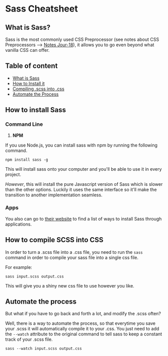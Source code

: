 # Sass Cheatsheet

## What is Sass?

Sass is the most commonly used CSS Preprocessor (see notes about CSS Preprocessors --> [Notes Jour-18](../../../../simplon/notes/notes-semaine-4/Jour-18/notes-jour-18.md)), it allows you to go even beyond what vanilla CSS can offer.

## Table of content

* [What is Sass](#what-is-sass)
* [How to Install it](#how-to-install-sass)
* [Compiling .scss into .css](#how-to-compile-scss-into-css)
* [Automate the Process](#automate-the-process)

## How to install Sass

### Command Line

1. **NPM**

If you use Node.js, you can install sass with npm by running the following command.

`npm install sass -g`

This will install sass onto your computer and you'll be able to use it in every project.

*However*, this will install the pure Javascript version of Sass which is slower than the other options. Luckily it uses the same interface so it'll make the transition to another implementation seamless.

### Apps

You also can go to [their website](https://sass-lang.com/install) to find a list of ways to install Sass through applications.

## How to compile SCSS into CSS

In order to turn a .scss file into a .css file, you need to run the `sass` command in order to compile your sass file into a single css file.

For example:

`sass input.scss output.css`

This will give you a shiny new css file to use however you like.

## Automate the process

But what if you have to go back and forth a lot, and modify the .scss often?

Well, there is a way to automate the process, so that everytime you save your .scss it will automatically compile it to your .css. You just need to add the `--watch` attribute to the original command to tell sass to keep a constant track of your .scss file.

`sass --watch input.scss output.css`